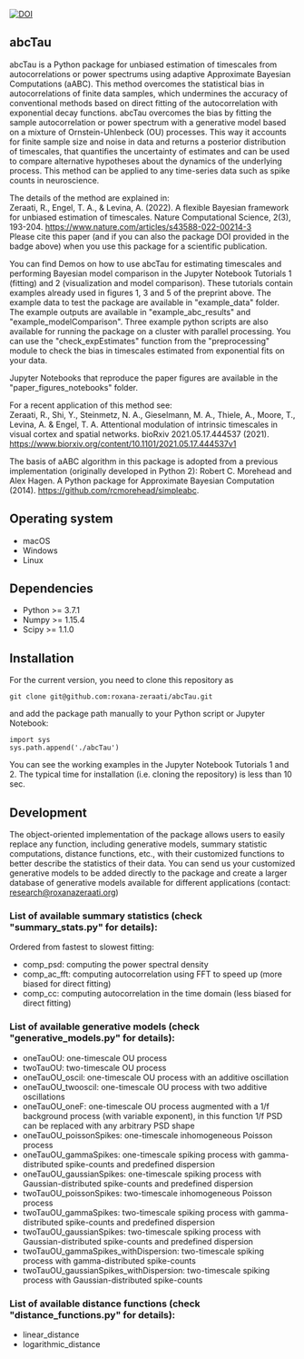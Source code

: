 [![DOI](https://zenodo.org/badge/DOI/10.5281/zenodo.5949117.svg)](https://doi.org/10.5281/zenodo.5949117)


## abcTau

abcTau is a Python package for unbiased estimation of timescales from autocorrelations or power spectrums using adaptive Approximate Bayesian Computations (aABC). This method overcomes the statistical bias in autocorrelations of finite data samples, which undermines the accuracy of conventional methods based on direct fitting of the autocorrelation with exponential decay functions.  abcTau overcomes the bias by fitting the sample autocorrelation or power spectrum with a generative model based on a mixture of Ornstein-Uhlenbeck (OU) processes. This way it accounts for finite sample size and noise in data and returns a posterior distribution of timescales, that quantifies the uncertainty of estimates and can be used to compare alternative hypotheses about the dynamics of the underlying process. This method can be applied to any time-series data such as spike counts in neuroscience.

The details of the method are explained in:  
Zeraati, R., Engel, T. A., & Levina, A. (2022). A flexible Bayesian framework for unbiased estimation of timescales. Nature Computational Science, 2(3), 193-204. https://www.nature.com/articles/s43588-022-00214-3  
Please cite this paper (and if you can also the package DOI provided in the badge above) when you use this package for a scientific publication.

You can find Demos on how to use abcTau for estimating timescales and performing Bayesian model comparison in the  Jupyter Notebook Tutorials 1 (fitting) and 2 (visualization and model comparison). These tutorials contain examples already used in figures 1, 3 and 5 of the preprint above. The example data to test the package are available in "example_data" folder. The example outputs are available in "example_abc_results" and "example_modelComparison". Three example python scripts are also available for running the package on a cluster with parallel processing. You can use the "check_expEstimates" function from the "preprocessing" module to check the bias in timescales estimated from exponential fits on your data.


Jupyter Notebooks that reproduce the paper figures are available in the "paper_figures_notebooks" folder.


For a recent application of this method see:   
Zeraati, R., Shi, Y., Steinmetz, N. A., Gieselmann, M. A., Thiele, A., Moore, T., Levina, A. & Engel, T. A. Attentional modulation of intrinsic timescales in visual cortex and spatial networks. bioRxiv 2021.05.17.444537 (2021). https://www.biorxiv.org/content/10.1101/2021.05.17.444537v1


The basis of aABC algorithm in this package is adopted from a previous implementation (originally developed in Python 2):
Robert C. Morehead and Alex Hagen. A Python package for Approximate Bayesian Computation (2014). https://github.com/rcmorehead/simpleabc. 


## Operating system
- macOS
- Windows
- Linux


## Dependencies
- Python >= 3.7.1
- Numpy >= 1.15.4 
- Scipy >= 1.1.0 


## Installation
For the current version, you need to clone this repository as
```
git clone git@github.com:roxana-zeraati/abcTau.git
```
and add the package path manually to your Python script or Jupyter Notebook:
```
import sys
sys.path.append('./abcTau')
```
You can see the working examples in the Jupyter Notebook Tutorials 1 and 2. The typical time for installation (i.e. cloning the repository) is less than 10 sec.


## Development
The object-oriented implementation of the package allows users to easily replace any function, including generative models, summary statistic computations, distance functions, etc., with their customized functions to better describe the statistics of their data. You can send us your customized generative models to be added directly to the package and create a larger database of generative models available for different applications (contact: research@roxanazeraati.org)


### List of available summary statistics (check "summary_stats.py" for details):
Ordered from fastest to slowest fitting:
- comp_psd: computing the power spectral density
- comp_ac_fft: computing autocorrelation using FFT to speed up (more biased for direct fitting) 
- comp_cc: computing autocorrelation in the time domain (less biased for direct fitting)


### List of available generative models (check "generative_models.py" for details):
- oneTauOU: one-timescale OU process 
- twoTauOU: two-timescale OU process 
- oneTauOU_oscil: one-timescale OU process with an additive oscillation
- oneTauOU_twooscil: one-timescale OU process with two additive oscillations
- oneTauOU_oneF: one-timescale OU process augmented with a 1/f background process (with variable exponent), in this function 1/f PSD can be replaced with any arbitrary PSD shape
- oneTauOU_poissonSpikes: one-timescale inhomogeneous Poisson process
- oneTauOU_gammaSpikes: one-timescale spiking process with gamma-distributed spike-counts and predefined dispersion
- oneTauOU_gaussianSpikes: one-timescale spiking process with Gaussian-distributed spike-counts and predefined dispersion
- twoTauOU_poissonSpikes: two-timescale inhomogeneous Poisson process
- twoTauOU_gammaSpikes: two-timescale spiking process with gamma-distributed spike-counts and predefined dispersion
- twoTauOU_gaussianSpikes: two-timescale spiking process with Gaussian-distributed spike-counts and predefined dispersion
- twoTauOU_gammaSpikes_withDispersion: two-timescale spiking process with gamma-distributed spike-counts
- twoTauOU_gaussianSpikes_withDispersion: two-timescale spiking process with Gaussian-distributed spike-counts


### List of available distance functions (check "distance_functions.py" for details):
- linear_distance
- logarithmic_distance

